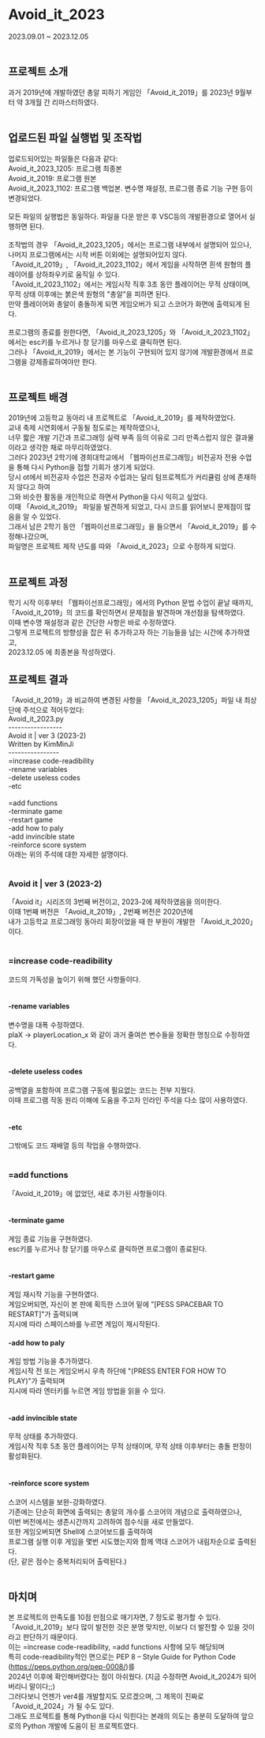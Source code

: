 # Avoid_it_2023
2023.09.01 ~ 2023.12.05<br><br>
## 프로젝트 소개
 과거 2019년에 개발하였던 총알 피하기 게임인 「Avoid_it_2019」를 2023년 9월부터 약 3개월 간 리마스터하였다.<br><br>
## 업로드된 파일 실행법 및 조작법
 업로드되어있는 파일들은 다음과 같다:<br>
Avoid_it_2023_1205: 프로그램 최종본<br>
Avoid_it_2019: 프로그램 원본<br>
Avoid_it_2023_1102: 프로그램 백업본. 변수명 재설정, 프로그램 종료 기능 구현 등이 변경되었다.<br><br>
 모든 파일의 실행법은 동일하다. 파일을 다운 받은 후 VSC등의 개발환경으로 열어서 실행하면 된다. <br><br>
조작법의 경우 「Avoid_it_2023_1205」에서는 프로그램 내부에서 설명되어 있으나,<br> 
나머지 프로그램에서는 시작 버튼 이외에는 설명되어있지 않다.<br>
「Avoid_it_2019」, 「Avoid_it_2023_1102」에서 게임을 시작하면 흰색 원형의 플레이어를 상하좌우키로 움직일 수 있다.<br>
「Avoid_it_2023_1102」에서는 게임시작 직후 3초 동안 플레이어는 무적 상태이며, 무적 상태 이후에는 붉은색 원형의 "총알"을 피하면 된다.<br>
만약 플레이어와 총알이 충돌하게 되면 게임오버가 되고 스코어가 화면에 출력되게 된다.<br><br>
 프로그램의 종료를 원한다면, 「Avoid_it_2023_1205」와 「Avoid_it_2023_1102」에서는 esc키를 누르거나 창 닫기를 마우스로 클릭하면 된다.<br>
그러나 「Avoid_it_2019」에서는 본 기능이 구현되어 있지 않기에 개발환경에서 프로그램을 강제종료하여야만 한다.<br><br>
## 프로젝트 배경
 2019년에 고등학교 동아리 내 프로젝트로 「Avoid_it_2019」를 제작하였었다.<br> 
 교내 축제 시연회에서 구동될 정도로는 제작하였으나,<br>
 너무 짧은 개발 기간과 프로그래밍 실력 부족 등의 이유로 그리 만족스럽지 않은 결과물이라고 생각한 채로 마무리하였었다.<br>
 그러다 2023년 2학기에 경희대학교에서 「웹파이선프로그래밍」비전공자 전용 수업을 통해 다시 Python을 접할 기회가 생기게 되었다.<br>
 당시 ot에서 비전공자 수업은 전공자 수업과는 달리 텀프로젝트가 커리큘럼 상에 존재하지 않다고 하여<br>
 그와 비슷한 활동을 개인적으로 하면서 Python을 다시 익히고 싶었다.<br>
 이때 「Avoid_it_2019」 파일을 발견하게 되었고, 다시 코드를 읽어보니 문제점이 많음을 알 수 있었다.<br>
 그래서 남은 2학기 동안 「웹파이선프로그래밍」을 들으면서 「Avoid_it_2019」를 수정해나갔으며,<br>
 파일명은 프로젝트 제작 년도를 따와 「Avoid_it_2023」으로 수정하게 되었다.<br><br>
## 프로젝트 과정
 학기 시작 이후부터 「웹파이선프로그래밍」에서의 Python 문법 수업이 끝날 때까지,<br> 
 「Avoid_it_2019」의 코드를 확인하면서 문제점을 발견하며 개선점을 탐색하였다.<br>
 이때 변수명 재설정과 같은 간단한 사항은 바로 수정하였다.<br>
 그렇게 프로젝트의 방향성을 잡은 뒤 추가하고자 하는 기능들을 남는 시간에 추가하였고,<br>
 2023.12.05 에 최종본을 작성하였다.<br>
## 프로젝트 결과
「Avoid_it_2019」과 비교하여 변경된 사항을 「Avoid_it_2023_1205」파일 내 최상단에 주석으로 적어두었다:<br>
Avoid_it_2023.py<br>
-----------------<br>
Avoid it | ver 3 (2023-2)<br>
Written by KimMinJi<br>
----------------<br>
=increase code-readibility<br>
-rename variables <br>
-delete useless codes <br>
-etc<br><br>
=add functions<br>
-terminate game <br>
-restart game <br>
-add how to paly <br>
-add invincible state <br>
-reinforce score system<br>
아래는 위의 주석에 대한 자세한 설명이다.<br><br>
### Avoid it | ver 3 (2023-2)
「Avoid it」시리즈의 3번째 버전이고, 2023-2에 제작하였음을 의미한다.<br>
이때 1번째 버전은 「Avoid_it_2019」, 2번째 버전은 2020년에<br> 
내가 고등학교 프로그래밍 동아리 회장이었을 때 한 부원이 개발한 「Avoid_it_2020」이다.<br><br>
### =increase code-readibility
코드의 가독성을 높이기 위해 했던 사항들이다.<br><br>
#### -rename variables
변수명을 대폭 수정하였다.<br>
plaX -> playerLocation_x 와 같이 과거 줄여쓴 변수들을 정확한 명칭으로 수정하였다.<br><br>
#### -delete useless codes
공백열을 포함하여 프로그램 구동에 필요없는 코드는 전부 지웠다.<br>
이때 프로그램 작동 원리 이해에 도움을 주고자 인라인 주석을 다소 많이 사용하였다.<br><br>
#### -etc
그밖에도 코드 재배열 등의 작업을 수행하였다.<br><br>
### =add functions
「Avoid_it_2019」에 없었던, 새로 추가된 사항들이다.<br><br>
#### -terminate game
게임 종료 기능을 구현하였다.<br>
esc키를 누르거나 창 닫기를 마우스로 클릭하면 프로그램이 종료된다.<br><br>
#### -restart game
게임 재시작 기능을 구현하였다.<br>
게임오버되면, 자신이 본 판에 획득한 스코어 밑에 "[PESS SPACEBAR TO RESTART]"가 출력되며<br>
지시에 따라 스페이스바를 누르면 게임이 재시작된다.<br>
#### -add how to paly
게임 방법 기능을 추가하였다.<br>
게임시작 전 또는 게임오버시 우측 하단에 "(PRESS ENTER FOR HOW TO PLAY)"가 출력되며<br>
지시에 따라 엔터키를 누르면 게임 방법을 읽을 수 있다.<br><br>
#### -add invincible state
무적 상태를 추가하였다.<br>
게임시작 직후 5초 동안 플레이어는 무적 상태이며, 무적 상태 이후부터는 충돌 판정이 활성화된다.<br><br>
#### -reinforce score system
스코어 시스템을 보완-강화하였다.<br>
기존에는 단순히 화면에 출력되는 총알의 개수를 스코어의 개념으로 출력하였으나,<br>
이번 버전에서는 생존시간까지 고려하여 점수식을 새로 만들었다.<br>
또한 게임오버되면 Shell에 스코어보드를 출력하여<br>
프로그램 실행 이후 게임을 몇번 시도했는지와 함께 역대 스코어가 내림차순으로 출력된다.<br>
(단, 같은 점수는 중복처리되어 출력된다.)<br><br>
## 마치며
본 프로젝트의 만족도를 10점 만점으로 매기자면, 7 정도로 평가할 수 있다.<br>
「Avoid_it_2019」보다 많이 발전한 것은 분명 맞지만, 이보다 더 발전할 수 있을 것이라고 판단하기 때문이다.<br>
이는 =increase code-readibility, =add functions 사항에 모두 해당되며<br> 
특히 code-readibility적인 면으로는 PEP 8 – Style Guide for Python Code (https://peps.python.org/pep-0008/)를<br> 
2024년 이후에 확인해버렸다는 점이 아쉬웠다. (지금 수정하면 Avoid_it_2024가 되어버리니 말이다;;)<br> 
그러다보니 언젠가 ver4를 개발할지도 모르겠으며, 그 제목이 진짜로 「Avoid_it_2024」가 될 수도 있다.<br> 
그래도 프로젝트를 통해 Python을 다시 익힌다는 본래의 의도는 충분히 도달하여 앞으로의 Python 개발에 도움이 된 프로젝트였다.
